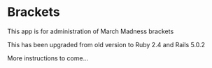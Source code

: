 # Brackets

This app is for administration of March Madness brackets

This has been upgraded from old version to Ruby 2.4 and Rails 5.0.2

More instructions to come...